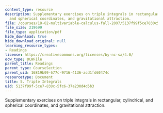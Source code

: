```yaml
---
content_type: resource
description: Supplementary exercises on triple integrals in rectangular, cylindrical,
  and spherical coordinates, and gravitational attraction.
file: /courses/18-02-multivariable-calculus-fall-2007/5137f99f5ce7830c5fc637a230d4d5b3_triple_integrals.pdf
file_size: 219699
file_type: application/pdf
hide_download: true
hide_download_original: null
learning_resource_types:
- Readings
license: https://creativecommons.org/licenses/by-nc-sa/4.0/
ocw_type: OCWFile
parent_title: Readings
parent_type: CourseSection
parent_uid: 16819b09-677c-9716-4136-acd1fd60474c
resourcetype: Document
title: 5. Triple Integrals
uid: 5137f99f-5ce7-830c-5fc6-37a230d4d5b3
---
```

Supplementary exercises on triple integrals in rectangular, cylindrical, and spherical coordinates, and gravitational attraction.
